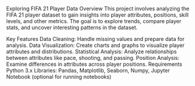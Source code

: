 Exploring FIFA 21 Player Data
Overview
This project involves analyzing the FIFA 21 player dataset to gain insights into player attributes, positions, skill levels, and other metrics. The goal is to explore trends, compare player stats, and uncover interesting patterns in the dataset.

Key Features
Data Cleaning: Handle missing values and prepare data for analysis.
Data Visualization: Create charts and graphs to visualize player attributes and distributions.
Statistical Analysis: Analyze relationships between attributes like pace, shooting, and passing.
Position Analysis: Examine differences in attributes across player positions.
Requirements
Python 3.x
Libraries: Pandas, Matplotlib, Seaborn, Numpy, Jupyter Notebook (optional for running notebooks)
